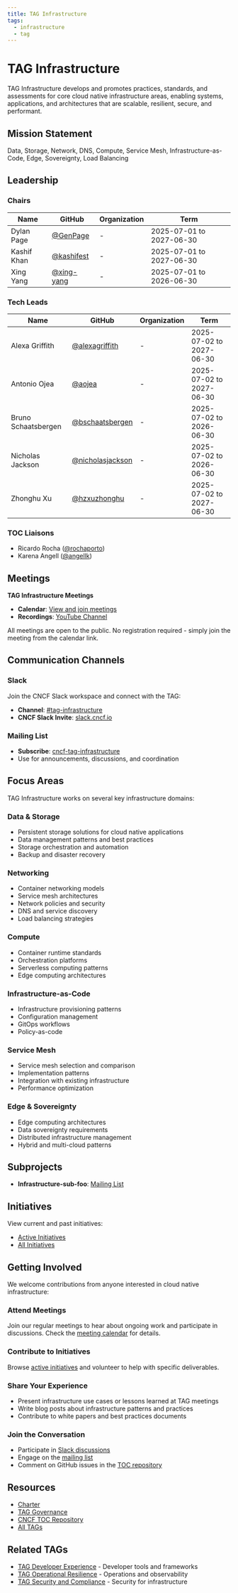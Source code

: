 ```yaml
---
title: TAG Infrastructure
tags:
  - infrastructure
  - tag
---
```


# TAG Infrastructure

TAG Infrastructure develops and promotes practices, standards, and assessments for core cloud native infrastructure areas, enabling systems, applications, and architectures that are scalable, resilient, secure, and performant.

## Mission Statement

Data, Storage, Network, DNS, Compute, Service Mesh, Infrastructure-as-Code, Edge, Sovereignty, Load Balancing

## Leadership

### Chairs

| Name | GitHub | Organization | Term |
|------|--------|--------------|------|
| Dylan Page | [@GenPage](https://github.com/GenPage) | - | 2025-07-01 to 2027-06-30 |
| Kashif Khan | [@kashifest](https://github.com/kashifest) | - | 2025-07-01 to 2027-06-30 |
| Xing Yang | [@xing-yang](https://github.com/xing-yang) | - | 2025-07-01 to 2026-06-30 |

### Tech Leads

| Name | GitHub | Organization | Term |
|------|--------|--------------|------|
| Alexa Griffith | [@alexagriffith](https://github.com/alexagriffith) | - | 2025-07-02 to 2027-06-30 |
| Antonio Ojea | [@aojea](https://github.com/aojea) | - | 2025-07-02 to 2027-06-30 |
| Bruno Schaatsbergen | [@bschaatsbergen](https://github.com/bschaatsbergen) | - | 2025-07-02 to 2026-06-30 |
| Nicholas Jackson | [@nicholasjackson](https://github.com/nicholasjackson) | - | 2025-07-02 to 2026-06-30 |
| Zhonghu Xu | [@hzxuzhonghu](https://github.com/hzxuzhonghu) | - | 2025-07-02 to 2027-06-30 |

### TOC Liaisons

- Ricardo Rocha ([@rochaporto](https://github.com/rochaporto))
- Karena Angell ([@angellk](https://github.com/angellk))

## Meetings

**TAG Infrastructure Meetings**

- **Calendar**: [View and join meetings](https://zoom-lfx.platform.linuxfoundation.org/meetings/tag-infrastructure?view=list)
- **Recordings**: [YouTube Channel](https://www.youtube.com/@CNCFTAGInfrastructure)

All meetings are open to the public. No registration required - simply join the meeting from the calendar link.

## Communication Channels

### Slack

Join the CNCF Slack workspace and connect with the TAG:

- **Channel**: [#tag-infrastructure](https://cloud-native.slack.com/archives/C08KBH3RA1K)
- **CNCF Slack Invite**: [slack.cncf.io](https://slack.cncf.io)

### Mailing List

- **Subscribe**: [cncf-tag-infrastructure](https://lists.cncf.io/g/cncf-tag-infrastructure)
- Use for announcements, discussions, and coordination

## Focus Areas

TAG Infrastructure works on several key infrastructure domains:

### Data & Storage

- Persistent storage solutions for cloud native applications
- Data management patterns and best practices
- Storage orchestration and automation
- Backup and disaster recovery

### Networking

- Container networking models
- Service mesh architectures
- Network policies and security
- DNS and service discovery
- Load balancing strategies

### Compute

- Container runtime standards
- Orchestration platforms
- Serverless computing patterns
- Edge computing architectures

### Infrastructure-as-Code

- Infrastructure provisioning patterns
- Configuration management
- GitOps workflows
- Policy-as-code

### Service Mesh

- Service mesh selection and comparison
- Implementation patterns
- Integration with existing infrastructure
- Performance optimization

### Edge & Sovereignty

- Edge computing architectures
- Data sovereignty requirements
- Distributed infrastructure management
- Hybrid and multi-cloud patterns

## Subprojects

- **Infrastructure-sub-foo**: [Mailing List](https://lists.cncf.io/g/cncf-tag-infrastructure)

## Initiatives

View current and past initiatives:

- [Active Initiatives](https://github.com/cncf/toc/issues?q=state%3Aopen+label%3Akind%2Finitiative+label%3Atag%2Finfrastructure)
- [All Initiatives](https://github.com/cncf/toc/issues?q=label%3Akind%2Finitiative+label%3Atag%2Finfrastructure)

## Getting Involved

We welcome contributions from anyone interested in cloud native infrastructure:

### Attend Meetings

Join our regular meetings to hear about ongoing work and participate in discussions. Check the [meeting calendar](https://zoom-lfx.platform.linuxfoundation.org/meetings/tag-infrastructure?view=list) for details.

### Contribute to Initiatives

Browse [active initiatives](https://github.com/cncf/toc/issues?q=state%3Aopen+label%3Akind%2Finitiative+label%3Atag%2Finfrastructure) and volunteer to help with specific deliverables.

### Share Your Experience

- Present infrastructure use cases or lessons learned at TAG meetings
- Write blog posts about infrastructure patterns and practices
- Contribute to white papers and best practices documents

### Join the Conversation

- Participate in [Slack discussions](https://cloud-native.slack.com/archives/C08KBH3RA1K)
- Engage on the [mailing list](https://lists.cncf.io/g/cncf-tag-infrastructure)
- Comment on GitHub issues in the [TOC repository](https://github.com/cncf/toc)

## Resources

- [Charter](https://github.com/cncf/toc/blob/main/tags/tag-infrastructure/charter.md)
- [TAG Governance](../../governance/tech-group-governance.md)
- [CNCF TOC Repository](https://github.com/cncf/toc)
- [All TAGs](../index.md)

## Related TAGs

- [TAG Developer Experience](../developer-experience/index.md) - Developer tools and frameworks
- [TAG Operational Resilience](../operational-resilience/index.md) - Operations and observability
- [TAG Security and Compliance](../security-and-compliance/index.md) - Security for infrastructure
